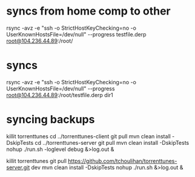
# syncs from home comp to other
rsync -avz -e "ssh -o StrictHostKeyChecking=no -o UserKnownHostsFile=/dev/null" --progress testfile.derp  root@104.236.44.89:/root/

# syncs 
rsync -avz -e "ssh -o StrictHostKeyChecking=no -o UserKnownHostsFile=/dev/null" --progress root@104.236.44.89:/root/testfile.derp  dir1



# syncing backups


killit torrenttunes
cd ../torrenttunes-client
git pull
mvn clean install -DskipTests
cd ../torrenttunes-server
git pull
mvn clean install -DskipTests
nohup ./run.sh -loglevel debug &>log.out &



killit torrenttunes
git pull https://github.com/tchoulihan/torrenttunes-server.git dev
mvn clean install -DskipTests
nohup ./run.sh &>log.out &
